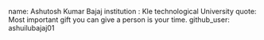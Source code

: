 name: Ashutosh Kumar Bajaj
institution : Kle technological University
quote: Most important gift you can give a person is your time.
github_user: ashuilubajaj01

